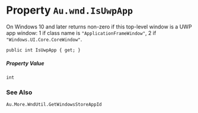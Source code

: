 # Property `Au.wnd.IsUwpApp`

On Windows 10 and later returns non-zero if this top-level window is a UWP app window: 1 if class name is `"ApplicationFrameWindow"`, 2 if `"Windows.UI.Core.CoreWindow"`.

```
public int IsUwpApp { get; }
```

##### Property Value

`int`

### See Also

`Au.More.WndUtil.GetWindowsStoreAppId`